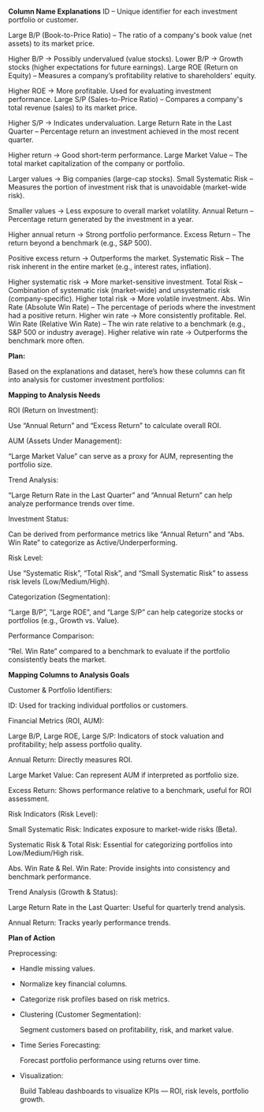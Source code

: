 **Column Name Explanations**
ID – Unique identifier for each investment portfolio or customer.

Large B/P (Book-to-Price Ratio) – The ratio of a company's book value (net assets) to its market price.

Higher B/P → Possibly undervalued (value stocks).
Lower B/P → Growth stocks (higher expectations for future earnings).
Large ROE (Return on Equity) – Measures a company’s profitability relative to shareholders' equity.

Higher ROE → More profitable.
Used for evaluating investment performance.
Large S/P (Sales-to-Price Ratio) – Compares a company's total revenue (sales) to its market price.

Higher S/P → Indicates undervaluation.
Large Return Rate in the Last Quarter – Percentage return an investment achieved in the most recent quarter.

Higher return → Good short-term performance.
Large Market Value – The total market capitalization of the company or portfolio.

Larger values → Big companies (large-cap stocks).
Small Systematic Risk – Measures the portion of investment risk that is unavoidable (market-wide risk).

Smaller values → Less exposure to overall market volatility.
Annual Return – Percentage return generated by the investment in a year.

Higher annual return → Strong portfolio performance.
Excess Return – The return beyond a benchmark (e.g., S&P 500).

Positive excess return → Outperforms the market.
Systematic Risk – The risk inherent in the entire market (e.g., interest rates, inflation).

Higher systematic risk → More market-sensitive investment.
Total Risk – Combination of systematic risk (market-wide) and unsystematic risk (company-specific).
Higher total risk → More volatile investment.
Abs. Win Rate (Absolute Win Rate) – The percentage of periods where the investment had a positive return.
Higher win rate → More consistently profitable.
Rel. Win Rate (Relative Win Rate) – The win rate relative to a benchmark (e.g., S&P 500 or industry average).
Higher relative win rate → Outperforms the benchmark more often.

**Plan:**

Based on the explanations and dataset, here’s how these columns can fit into analysis for customer investment portfolios:

**Mapping to Analysis Needs**

ROI (Return on Investment):

Use “Annual Return” and “Excess Return” to calculate overall ROI.

AUM (Assets Under Management):

“Large Market Value” can serve as a proxy for AUM, representing the portfolio size.

Trend Analysis:

“Large Return Rate in the Last Quarter” and “Annual Return” can help analyze performance trends over time.

Investment Status:

Can be derived from performance metrics like “Annual Return” and “Abs. Win Rate” to categorize as Active/Underperforming.

Risk Level:

Use “Systematic Risk”, “Total Risk”, and “Small Systematic Risk” to assess risk levels (Low/Medium/High).

Categorization (Segmentation):

“Large B/P”, “Large ROE”, and “Large S/P” can help categorize stocks or portfolios (e.g., Growth vs. Value).

Performance Comparison:

“Rel. Win Rate” compared to a benchmark to evaluate if the portfolio consistently beats the market.

**Mapping Columns to Analysis Goals**

Customer & Portfolio Identifiers:

ID: Used for tracking individual portfolios or customers.

Financial Metrics (ROI, AUM):

Large B/P, Large ROE, Large S/P: Indicators of stock valuation and profitability; help assess portfolio quality.

Annual Return: Directly measures ROI.

Large Market Value: Can represent AUM if interpreted as portfolio size.

Excess Return: Shows performance relative to a benchmark, useful for ROI assessment.

Risk Indicators (Risk Level):

Small Systematic Risk: Indicates exposure to market-wide risks (Beta).

Systematic Risk & Total Risk: Essential for categorizing portfolios into Low/Medium/High risk.

Abs. Win Rate & Rel. Win Rate: Provide insights into consistency and benchmark performance.

Trend Analysis (Growth & Status):

Large Return Rate in the Last Quarter: Useful for quarterly trend analysis.

Annual Return: Tracks yearly performance trends.


**Plan of Action**

Preprocessing:

- Handle missing values.
- Normalize key financial columns.
- Categorize risk profiles based on risk metrics.
- Clustering (Customer Segmentation):

   Segment customers based on profitability, risk, and market value.
- Time Series Forecasting:

    Forecast portfolio performance using returns over time.
- Visualization:

  Build Tableau dashboards to visualize KPIs — ROI, risk levels, portfolio growth.

